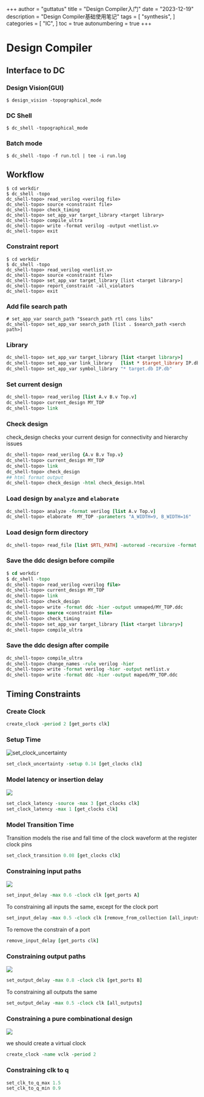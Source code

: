 +++
author = "guttatus"
title = "Design Compiler入门"
date = "2023-12-19"
description = "Design Compiler基础使用笔记"
tags = [
    "synthesis",
]
categories = [
    "IC",
]
toc = true
autonumbering = true
+++
# Design Compiler

## Interface to DC

### Design Vision(GUI)

  ``` shell
  $ design_vision -topographical_mode
  ```

### DC Shell

  ``` shell
  $ dc_shell -topographical_mode
  ```

### Batch mode

  ``` shell
  $ dc_shell -topo -f run.tcl | tee -i run.log
  ```

  


## Workflow

``` shell
$ cd workdir
$ dc_shell -topo
dc_shell-topo> read_verilog <verilog file>
dc_shell-topo> source <constraint file>
dc_shell-topo> check_timing
dc_shell-topo> set_app_var target_library <target library>
dc_shell-topo> compile_ultra
dc_shell-topo> write -format verilog -output <netlist.v>
dc_shell-topo> exit
```

### Constraint report

``` shell
$ cd workdir
$ dc_shell -topo
dc_shell-topo> read_verilog <netlist.v>
dc_shell-topo> source <constraint file>
dc_shell-topo> set_app_var target_library [list <target library>]
dc_shell-topo> report_constraint -all_violators
dc_shell-topo> exit
```

### Add file search path

``` shell
# set_app_var search_path "$search_path rtl cons libs"
dc_shell-topo> set_app_var search_path [list . $search_path <serch path>]
```

### Library

``` tcl
dc_shell-topo> set_app_var target_library [list <target library>]
dc_shell-topo> set_app_var link_library   [list * $target_library IP.db]
dc_shell-topo> set_app_var symbol_library "* target.db IP.db"
```

### Set current design

``` tcl
dc_shell-topo> read_verilog [list A.v B.v Top.v]
dc_shell-topo> current_design MY_TOP
dc_shell-topo> link
```

### Check design

check_design checks your current design for connectivity and hierarchy issues

``` tcl 
dc_shell-topo> read_verilog {A.v B.v Top.v}
dc_shell-topo> current_design MY_TOP
dc_shell-topo> link
dc_shell-topo> check_design
## html format output 
dc_shell-topo> check_design -html check_design.html
```

### Load design by `analyze` and `elaborate`

``` tcl
dc_shell-topo> analyze -format verilog [list A.v Top.v]
dc_shell-topo> elaborate  MY_TOP -parameters "A_WIDTH=9, B_WIDTH=16"
```

### Load design form directory

``` tcl
dc_shell-topo> read_file [list $RTL_PATH] -autoread -recursive -format verilog -top MyTopModule
```

### Save the ddc design before compile

``` tcl
$ cd workdir
$ dc_shell -topo
dc_shell-topo> read_verilog <verilog file>
dc_shell-topo> current_design MY_TOP
dc_shell-topo> link
dc_shell-topo> check_design
dc_shell-topo> write -format ddc -hier -output unmaped/MY_TOP.ddc
dc_shell-topo> source <constraint file>
dc_shell-topo> check_timing
dc_shell-topo> set_app_var target_library [list <target library>]
dc_shell-topo> compile_ultra
```

### Save the ddc design after compile

``` tcl
dc_shell-topo> compile_ultra
dc_shell-topo> change_names -rule verilog -hier
dc_shell-topo> write -format verilog -hier -output netlist.v
dc_shell-topo> write -format ddc -hier -output maped/MY_TOP.ddc
```

## Timing Constraints

### Create Clock

``` tcl
create_clock -period 2 [get_ports clk]
```

### Setup Time

![set_clock_uncertainty](/img/posts/dc/set_clock_uncertainty.png)

``` tcl
set_clock_uncertainty -setup 0.14 [get_clocks clk]
```

### Model latency or insertion delay

![](/img/posts/dc/set_clock_latency.png)

``` tcl
set_clock_latency -source -max 3 [get_clocks clk]
set_clock_latency -max 1 [get_clocks clk]
```

### Model Transition Time

Transition models the rise and fall time of the clock waveform at the register clock pins

``` tcl
set_clock_transition 0.08 [get_clocks clk]
```

###  Constraining input  paths

![](/img/posts/dc/set_input_delay.png)

``` tcl 
set_input_delay -max 0.6 -clock clk [get_ports A]
```

To constraining all inputs the same, except for the clock port

``` tcl
set_input_delay -max 0.5 -clock clk [remove_from_collection [all_inputs] [get_ports clk]]
```

To remove the constrain of a port

``` tcl
remove_input_delay [get_ports clk]
```

### Constraining output paths

![](/img/posts/dc/set_output_delay.png)

``` tcl
set_output_delay -max 0.8 -clock clk [get_ports B]
```

To constraining all outputs the same

``` tcl
set_output_delay -max 0.5 -clock clk [all_outputs]
```

### Constraining a pure combinational design

![](/img/posts/dc/vir_clk.png)

we should create a virtual clock

``` tcl
create_clock -name vclk -period 2
```

### Constraining clk to q

``` tcl
set_clk_to_q_max 1.5
set_clk_to_q_min 0.9
```

